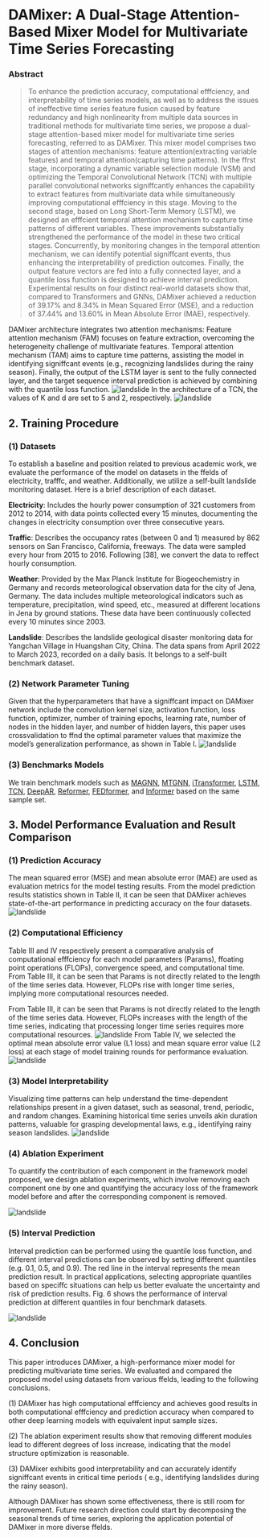 # DAMixer: A Dual-Stage Attention-Based Mixer Model for Multivariate Time Series Forecasting

### Abstract
> To enhance the prediction accuracy, computational
efffciency, and interpretability of time series models, as well
as to address the issues of ineffective time series feature fusion
 caused by feature redundancy and high nonlinearity from
multiple data sources in traditional methods for multivariate
time series, we propose a dual-stage attention-based mixer
model for multivariate time series forecasting, referred to as
DAMixer. This mixer model comprises two stages of attention
mechanisms: feature attention(extracting variable features) and
temporal attention(capturing time patterns). In the ffrst stage,
incorporating a dynamic variable selection module (VSM) and
optimizing the Temporal Convolutional Network (TCN) with
multiple parallel convolutional networks signiffcantly enhances
the capability to extract features from multivariate data while
simultaneously improving computational efffciency in this stage.
Moving to the second stage, based on Long Short-Term Memory
(LSTM), we designed an efffcient temporal attention mechanism
to capture time patterns of different variables. These improvements
 substantially strengthened the performance of the model
in these two critical stages. Concurrently, by monitoring changes
in the temporal attention mechanism, we can identify potential
signiffcant events, thus enhancing the interpretability of prediction
 outcomes. Finally, the output feature vectors are fed into a
fully connected layer, and a quantile loss function is designed to
achieve interval prediction. Experimental results on four distinct
real-world datasets show that, compared to Transformers and
GNNs, DAMixer achieved a reduction of 39.17% and 8.34% in
Mean Squared Error (MSE), and a reduction of 37.44% and
13.60% in Mean Absolute Error (MAE), respectively.


DAMixer architecture integrates two attention mechanisms: Feature attention mechanism (FAM) focuses on feature extraction, overcoming the
heterogeneity challenge of multivariate features. Temporal attention mechanism (TAM) aims to capture time patterns, assisting the model in identifying
signiffcant events (e.g., recognizing landslides during the rainy season).
Finally, the output of the LSTM layer is sent to the fully connected layer, and the target sequence interval prediction is achieved by combining with the quantile loss function.
![landslide](imgs/p1.png)
In the architecture of a TCN, the values of K and d are set to 5 and 2, respectively.
![landslide](imgs/p2.png)
## 2. Training Procedure
### (1) Datasets
To establish a baseline and position related to previous
academic work, we evaluate the performance of the model on
datasets in the ffelds of electricity, trafffc, and weather. Additionally,
 we utilize a self-built landslide monitoring dataset.
Here is a brief description of each dataset.


<b>Electricity</b>: Includes the hourly power consumption of
321 customers from 2012 to 2014, with data points collected
every 15 minutes, documenting the changes in electricity
consumption over three consecutive years.


<b>Traffic</b>: Describes the occupancy rates (between 0 and 1) measured by 862 sensors on San Francisco, California,
freeways. The data were sampled every hour from 2015 to 2016. Following [38], we convert the data to reffect hourly
consumption.


<b>Weather</b>: Provided by the Max Planck Institute for
Biogeochemistry in Germany and records meteorological observation
 data for the city of Jena, Germany. The data includes
multiple meteorological indicators such as temperature, precipitation,
 wind speed, etc., measured at different locations in
Jena by ground stations. These data have been continuously
collected every 10 minutes since 2003.

<b>Landslide</b>: Describes the landslide geological disaster
monitoring data for Yangchan Village in Huangshan City,
China. The data spans from April 2022 to March 2023,
recorded on a daily basis. It belongs to a self-built benchmark
dataset.

### (2) Network Parameter Tuning
Given that the hyperparameters that have a signiffcant
impact on DAMixer network include the convolution kernel
size, activation function, loss function, optimizer, number of
training epochs, learning rate, number of nodes in the hidden
layer, and number of hidden layers, this paper uses crossvalidation
 to ffnd the optimal parameter values that maximize
the model’s generalization performance, as shown in Table I.
![landslide](imgs/t1.png)

### (3) Benchmarks Models
We train benchmark models such as <a href="https://github.com/shangzongjiang/magnn" target="_blank">MAGNN</a>, <a href="https://github.com/nnzhan/MTGNN" target="_blank">MTGNN</a>, <a href="https://github.com/thuml/iTransformer" target="_blank">iTransformer</a>, <a href="https://github.com/jaungiers/LSTM-Neural-Network-for-Time-Series-Prediction" target="_blank">LSTM</a>, <a href="https://github.com/locuslab/TCN" target="_blank">TCN</a>, <a href="https://github.com/husnejahan/DeepAR-pytorch" target="_blank">DeepAR</a>, <a href="https://github.com/lucidrains/reformer-pytorch" target="_blank">Reformer</a>, <a href="https://github.com/MAZiqing/FEDformer/" target="_blank">FEDformer</a>, and <a href="https://github.com/zhouhaoyi/Informer2020" target="_blank">Informer</a> based on the same sample set.
## 3. Model Performance Evaluation and Result Comparison
### (1) Prediction Accuracy
The mean squared error (MSE)
and mean absolute error (MAE) are used as evaluation metrics
for the model testing results. From the model prediction results
statistics shown in Table II, it can be seen that DAMixer
achieves state-of-the-art performance in predicting accuracy
on the four datasets.
![landslide](imgs/t2.png)
### (2) Computational Efficiency
Table III and IV respectively
present a comparative analysis of computational efffciency
for each model parameters (Params), ffoating point operations
(FLOPs), convergence speed, and computational time.
From Table III, it can be seen that Params is not directly
related to the length of the time series data. However, FLOPs
rise with longer time series, implying more computational
resources needed.

From Table III, it can be seen that Params is not directly related to the length of the time series data. However, FLOPs increases with the length of the time series, indicating that processing longer time series requires more computational resources.
![landslide](imgs/t3.png)
From Table IV, we selected the optimal mean absolute error
value (L1 loss) and mean square error value (L2 loss) at each
stage of model training rounds for performance evaluation.
![landslide](imgs/t4.png)
### (3) Model Interpretability
Visualizing time patterns can
help understand the time-dependent relationships present in
a given dataset, such as seasonal, trend, periodic, and random
changes. Examining historical time series unveils akin duration
 patterns, valuable for grasping developmental laws, e.g.,
identifying rainy season landslides.
![landslide](imgs/p3.png)
### (4) Ablation Experiment
To quantify the contribution of
each component in the framework model proposed, we design
ablation experiments, which involve removing each component
one by one and quantifying the accuracy loss of the framework
 model before and after the corresponding component is
removed.

![landslide](imgs/p4.png)
### (5) Interval Prediction
Interval prediction can be performed
using the quantile loss function, and different interval predictions
 can be observed by setting different quantiles (e.g.
0.1, 0.5, and 0.9). The red line in the interval represents
the mean prediction result. In practical applications, selecting
appropriate quantiles based on speciffc situations can help us
better evaluate the uncertainty and risk of prediction results.
Fig. 6 shows the performance of interval prediction at different
quantiles in four benchmark datasets.

![landslide](imgs/p5.png)
## 4. Conclusion
This paper introduces DAMixer, a high-performance mixer
model for predicting multivariate time series. We evaluated
and compared the proposed model using datasets from various
ffelds, leading to the following conclusions.

(1) DAMixer has high computational efffciency and
achieves good results in both computational efffciency
and prediction accuracy when compared to other deep
learning models with equivalent input sample sizes.

(2) The ablation experiment results show that removing
different modules lead to different degrees of loss increase,
 indicating that the model structure optimization
is reasonable.

(3) DAMixer exhibits good interpretability and can accurately
 identify signiffcant events in critical time periods
( e.g., identifying landslides during the rainy season).

Although DAMixer has shown some effectiveness, there is
still room for improvement. Future research direction could
start by decomposing the seasonal trends of time series,
exploring the application potential of DAMixer in more diverse
ffelds.